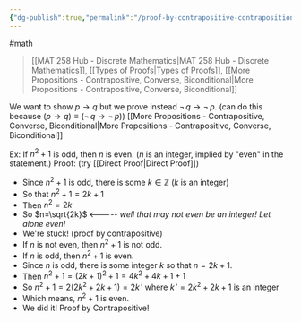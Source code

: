 ```yaml
---
{"dg-publish":true,"permalink":"/proof-by-contrapositive-contraposition/","dgHomeLink":true,"dgPassFrontmatter":false,"dgShowLocalGraph":true}
---
```


#math 
> [[MAT 258 Hub - Discrete Mathematics|MAT 258 Hub - Discrete Mathematics]], [[Types of Proofs|Types of Proofs]], [[More Propositions - Contrapositive, Converse, Biconditional|More Propositions - Contrapositive, Converse, Biconditional]]

We want to show $p\rightarrow q$ but we prove instead $\neg\,q\rightarrow\neg\,p$.
(can do this because $(p\rightarrow q) \equiv (\neg\, q \rightarrow \neg\, p)$)
[[More Propositions - Contrapositive, Converse, Biconditional|More Propositions - Contrapositive, Converse, Biconditional]]

Ex: If $n^{2}+1$ is odd, then $n$ is even. ($n$ is an integer, implied by "even" in the statement.)
Proof:
(try [[Direct Proof|Direct Proof]])
- Since $n^{2}+1$ is odd, there is some $k\in\mathbb{Z}$ ($k$ is an integer)
- So that $n^{2}+1 = 2k+1$
- Then $n^{2} = 2k$
- So $n=\sqrt{2k}$ <----- *well that may not even be an integer! Let alone even!*
- We're stuck!
(proof by contrapositive)
- If $n$ is not even, then $n^{2}+1$ is not odd.
- If $n$ is odd, then $n^{2}+1$ is even.
- Since $n$ is odd, there is some integer $k$ so that $n=2k+1$.
- Then $n^{2}+1 = (2k+1)^{2}+1 = 4k^{2}+4k+1+1$
- So $n^{2}+1 = 2(2k^{2}+2k+1) = 2k\,'$
  where $k\,' = 2k^{2}+2k + 1$ is an integer
- Which means, $n^{2}+1$ is even.
- We did it! Proof by Contrapositive!